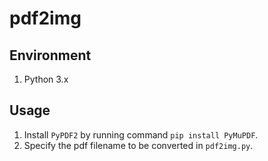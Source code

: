 # pdf2img

## Environment

1. Python 3.x

## Usage

1. Install `PyPDF2` by running command `pip install PyMuPDF`.
2. Specify the pdf filename to be converted in `pdf2img.py`.